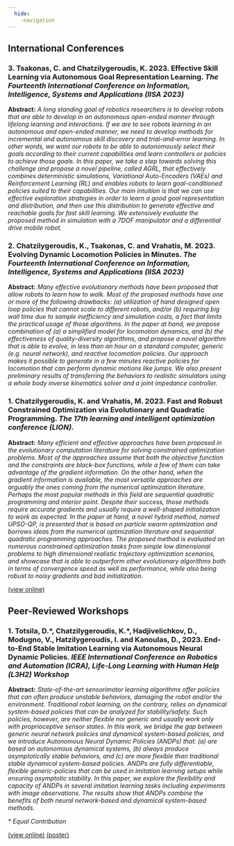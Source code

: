 ```yaml
---
  hide:
    -navigation
---
```


## International Conferences

### 3. Tsakonas, C. and Chatzilygeroudis, K. 2023. **Effective Skill Learning via Autonomous Goal Representation Learning**. *The Fourteenth International Conference on Information, Intelligence, Systems and Applications (IISA 2023)*

   **Abstract:** *A long standing goal of robotics researchers is to develop robots that are able to develop in an autonomous open-ended manner through lifelong learning and interactions. If we are to see robots learning in an autonomous and open-ended manner, we need to develop methods for incremental and autonomous skill discovery and trial-and-error learning. In other words, we want our robots to be able to autonomously select their goals according to their current capabilities and learn controllers or policies to achieve those goals. In this paper, we take a step towards solving this challenge and propose a novel pipeline, called AGRL, that effectively combines deterministic simulations, Variational Auto-Encoders (VAEs) and Reinforcement Learning (RL) and enables robots to learn goal-conditioned policies suited to their capabilities. Our main intuition is that we can use effective exploration strategies in order to learn a good goal representation and distribution, and then use this distribution to generate effective and reachable goals for fast skill learning. We extensively evaluate the proposed method in simulation with a 7DOF manipulator and a differential drive mobile robot.*

### 2. Chatzilygeroudis, K., Tsakonas, C. and Vrahatis, M. 2023. **Evolving Dynamic Locomotion Policies in Minutes**. *The Fourteenth International Conference on Information, Intelligence, Systems and Applications (IISA 2023)*

   **Abstract:** *Many effective evolutionary methods have been proposed that allow robots to learn how to walk. Most of the proposed methods have one or more of the following drawbacks: (a) utilization of hand designed open loop policies that cannot scale to different robots, and/or (b) requiring big wall time due to sample inefficiency and simulation costs, a fact that limits the practical usage of those algorithms. In the paper at hand, we propose combination of (a) a simplified model for locomotion dynamics, and (b) the effectiveness of quality-diversity algorithms, and propose a novel algorithm that is able to evolve, in less than an hour on a standard computer, generic (e.g. neural network), and reactive locomotion policies. Our approach makes it possible to generate in a few minutes reactive policies for locomotion that can perform dynamic motions like jumps. We also present preliminary results of transferring the behaviors to realistic simulators using a whole body inverse kinematics solver and a joint impedance controller.*

### 1. Chatzilygeroudis, K. and Vrahatis, M. 2023. **Fast and Robust Constrained Optimization via Evolutionary and Quadratic Programming**. *The 17th learning and intelligent optimization conference (LION).*

   **Abstract:** *Many efficient and effective approaches have been proposed in the evolutionary computation literature for solving constrained optimization problems. Most of the approaches assume that both the objective function and the constraints are black-box functions, while a few of them can take advantage of the gradient information. On the other hand, when the gradient information is available, the most versatile approaches are arguably the ones coming from the numerical optimization literature. Perhaps the most popular methods in this field are sequential quadratic programming and interior point. Despite their success, those methods require accurate gradients and usually require a well-shaped initialization to work as expected. In the paper at hand, a novel hybrid method, named UPSO-QP, is presented that is based on particle swarm optimization and borrows ideas from the numerical optimization literature and sequential quadratic programming approaches. The proposed method is evaluated on numerous constrained optimization tasks from simple low dimensional problems to high dimensional realistic trajectory optimization scenarios, and showcase that is able to outperform other evolutionary algorithms both in terms of convergence speed as well as performance, while also being robust to noisy gradients and bad initialization.*

   [(view online)](http://costashatz.github.io/files/LION17.pdf)

## Peer-Reviewed Workshops

### 1. Totsila, D.\*, Chatzilygeroudis, K.\*, Hadjivelichkov, D., Modugno, V., Hatzilygeroudis, I. and Kanoulas, D., 2023. **End-to-End Stable Imitation Learning via Autonomous Neural Dynamic Policies**. *IEEE International Conference on Robotics and Automation (ICRA), Life-Long Learning with Human Help (L3H2) Workshop*

   **Abstract:** *State-of-the-art sensorimotor learning algorithms offer policies that can often produce unstable behaviors, damaging the robot and/or the environment. Traditional robot learning, on the contrary, relies on dynamical system-based policies that can be analyzed for stability/safety. Such policies, however, are neither flexible nor generic and usually work only with proprioceptive sensor states. In this work, we bridge the gap between generic neural network policies and dynamical system-based policies, and we introduce Autonomous Neural Dynamic Policies (ANDPs) that: (a) are based on autonomous dynamical systems, (b) always produce asymptotically stable behaviors, and (c) are more flexible than traditional stable dynamical system-based policies. ANDPs are fully differentiable, flexible generic-policies that can be used in imitation learning setups while ensuring asymptotic stability. In this paper, we explore the flexibility and capacity of ANDPs in several imitation learning tasks including experiments with image observations. The results show that ANDPs combine the benefits of both neural network-based and dynamical system-based methods.*

   *\* Equal Contribution*

   [(view online)](https://arxiv.org/abs/2305.12886)
   [(poster)](files/2023-ICRA-L3H2-Poster-ANDPs.pdf)
